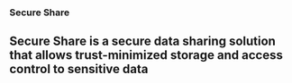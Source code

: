 ### Secure Share
## Secure Share is a secure data sharing solution that allows trust-minimized storage and access control to sensitive data
